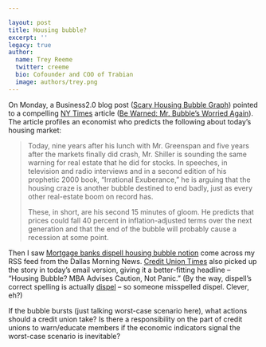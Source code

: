 ```yaml
---

layout: post
title: Housing bubble?
excerpt: ''
legacy: true
author:
  name: Trey Reeme
  twitter: creeme
  bio: Cofounder and COO of Trabian
  image: authors/trey.png
---
```


<p>On Monday, a Business2.0 blog post (<a href='http://business2.blogs.com/business2blog/2005/08/scary_housing_b.html'>Scary Housing Bubble Graph</a>) pointed to a compelling <a href='http://www.nytimes.com'>NY Times</a> article  (<a href='http://www.nytimes.com/2005/08/21/business/yourmoney/21real.html'>Be Warned: Mr. Bubble&#8217;s Worried Again</a>).  The article profiles an economist who predicts the following about today&#8217;s housing market:</p>
<blockquote><p>Today, nine years after his lunch with Mr. Greenspan and five years after the markets finally did crash, Mr. Shiller is sounding the same warning for real estate that he did for stocks. In speeches, in television and radio interviews and in a second edition of his prophetic 2000 book, &#8220;Irrational Exuberance,&#8221; he is arguing that the housing craze is another bubble destined to end badly, just as every other real-estate boom on record has.</p>
<p>These, in short, are his second 15 minutes of gloom. He predicts that prices could fall 40 percent in inflation-adjusted terms over the next generation and that the end of the bubble will probably cause a recession at some point. </p></blockquote>
<p>Then I saw <a href='http://www.dallasnews.com/sharedcontent/dws/bus/stories/072305dnbusmba.a0e653dc.html'>Mortgage banks dispell housing bubble notion</a> come across my <span class='caps'><span class="caps">RSS</span></span> feed from the Dallas Morning News.  <a href='http://www.cutimes.com'>Credit Union Times</a> also picked up the story in today&#8217;s email version, giving it a better-fitting headline &#8211; &#8220;Housing Bubble? <span class="caps">MBA</span> Advises Caution, Not Panic.&#8221;  (By the way, dispell&#8217;s correct spelling is actually <a href='http://dictionary.reference.com/search?q=dispel'>dispel</a> &#8211; so someone misspelled dispel.  Clever, eh?)</p>
<p>If the bubble bursts (just talking worst-case scenario here), what actions should a credit union take?  Is there a responsibility on the part of credit unions to warn/educate members if the economic indicators signal the worst-case scenario is inevitable?</p>
